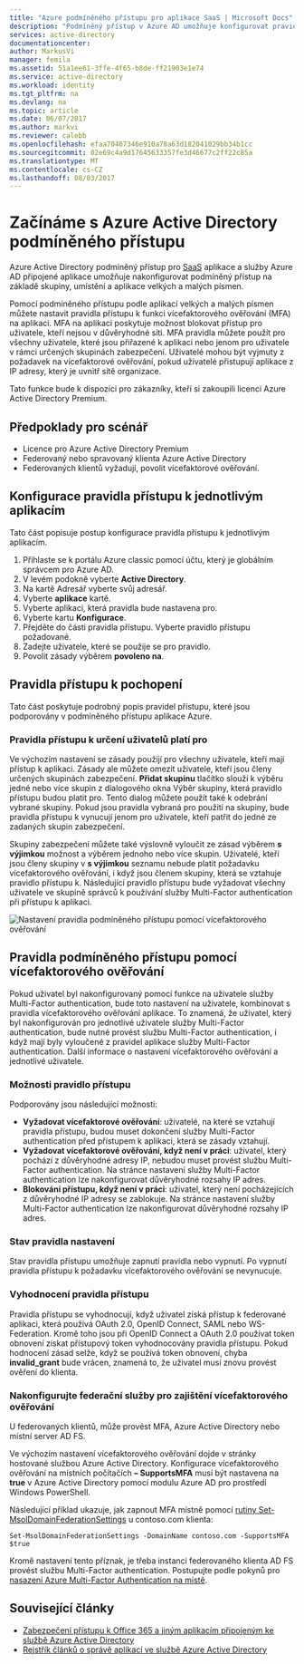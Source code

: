 ```yaml
---
title: "Azure podmíněného přístupu pro aplikace SaaS | Microsoft Docs"
description: "Podmíněný přístup v Azure AD umožňuje konfigurovat pravidla přístupu k jednotlivým aplikacím služby Multi-Factor authentication a možnost blokovat přístup pro uživatele není v důvěryhodné síti. "
services: active-directory
documentationcenter: 
author: MarkusVi
manager: femila
ms.assetid: 51a1ee61-3ffe-4f65-b8de-ff21903e1e74
ms.service: active-directory
ms.workload: identity
ms.tgt_pltfrm: na
ms.devlang: na
ms.topic: article
ms.date: 06/07/2017
ms.author: markvi
ms.reviewer: calebb
ms.openlocfilehash: efaa70467346e910a78a63d182041029bb34b1cc
ms.sourcegitcommit: 02e69c4a9d17645633357fe3d46677c2ff22c85a
ms.translationtype: MT
ms.contentlocale: cs-CZ
ms.lasthandoff: 08/03/2017
---
```

# <a name="getting-started-with-azure-active-directory-conditional-access"></a>Začínáme s Azure Active Directory podmíněného přístupu
Azure Active Directory podmíněný přístup pro [SaaS](https://azure.microsoft.com/overview/what-is-saas/) aplikace a služby Azure AD připojené aplikace umožňuje nakonfigurovat podmíněný přístup na základě skupiny, umístění a aplikace velkých a malých písmen. 

Pomocí podmíněného přístupu podle aplikací velkých a malých písmen můžete nastavit pravidla přístupu k funkci vícefaktorového ověřování (MFA) na aplikaci. MFA na aplikaci poskytuje možnost blokovat přístup pro uživatele, kteří nejsou v důvěryhodné síti. MFA pravidla můžete použít pro všechny uživatele, které jsou přiřazené k aplikaci nebo jenom pro uživatele v rámci určených skupinách zabezpečení.  Uživatelé mohou být vyjmuty z požadavek na vícefaktorové ověřování, pokud uživatelé přistupují aplikace z IP adresy, který je uvnitř sítě organizace.

Tato funkce bude k dispozici pro zákazníky, kteří si zakoupili licenci Azure Active Directory Premium.

## <a name="scenario-prerequisites"></a>Předpoklady pro scénář
* Licence pro Azure Active Directory Premium
* Federovaný nebo spravovaný klienta Azure Active Directory
* Federovaných klientů vyžadují, povolit vícefaktorové ověřování.

## <a name="configure-per-application-access-rules"></a>Konfigurace pravidla přístupu k jednotlivým aplikacím
Tato část popisuje postup konfigurace pravidla přístupu k jednotlivým aplikacím.

1. Přihlaste se k portálu Azure classic pomocí účtu, který je globálním správcem pro Azure AD.
2. V levém podokně vyberte **Active Directory**.
3. Na kartě Adresář vyberte svůj adresář.
4. Vyberte **aplikace** kartě.
5. Vyberte aplikaci, která pravidla bude nastavena pro.
6. Vyberte kartu **Konfigurace**.
7. Přejděte do části pravidla přístupu. Vyberte pravidlo přístupu požadované.
8. Zadejte uživatele, které se použije se pro pravidlo.
9. Povolit zásady výběrem **povoleno na**.

## <a name="understanding-access-rules"></a>Pravidla přístupu k pochopení
Tato část poskytuje podrobný popis pravidel přístupu, které jsou podporovány v podmíněného přístupu aplikace Azure.

### <a name="specifying-the-users-the-access-rules-apply-to"></a>Pravidla přístupu k určení uživatelů platí pro
Ve výchozím nastavení se zásady použijí pro všechny uživatele, kteří mají přístup k aplikaci. Zásady ale můžete omezit uživatele, kteří jsou členy určených skupinách zabezpečení. **Přidat skupinu** tlačítko slouží k výběru jedné nebo více skupin z dialogového okna Výběr skupiny, která pravidlo přístupu budou platit pro. Tento dialog můžete použít také k odebrání vybrané skupiny. Pokud jsou pravidla vybraná pro použití na skupiny, bude pravidla přístupu k vynucují jenom pro uživatele, kteří patřit do jedné ze zadaných skupin zabezpečení.

Skupiny zabezpečení můžete také výslovně vyloučit ze zásad výběrem **s výjimkou** možnost a výběrem jednoho nebo více skupin. Uživatelé, kteří jsou členy skupiny v **s výjimkou** seznamu nebude platit požadavku vícefaktorového ověřování, i když jsou členem skupiny, která se vztahuje pravidlo přístupu k.
Následující pravidlo přístupu bude vyžadovat všechny uživatele ve skupině správců k používání služby Multi-Factor authentication při přístupu k aplikaci.

![Nastavení pravidla podmíněného přístupu pomocí vícefaktorového ověřování](./media/active-directory-conditional-access-azuread-connected-apps/conditionalaccess-saas-apps.png)

## <a name="conditional-access-rules-with-mfa"></a>Pravidla podmíněného přístupu pomocí vícefaktorového ověřování
Pokud uživatel byl nakonfigurovaný pomocí funkce na uživatele služby Multi-Factor authentication, bude toto nastavení na uživatele, kombinovat s pravidla vícefaktorového ověřování aplikace. To znamená, že uživatel, který byl nakonfigurován pro jednotlivé uživatele služby Multi-Factor authentication, bude nutné provést službu Multi-Factor authentication, i když mají byly vyloučené z pravidel aplikace služby Multi-Factor authentication. Další informace o nastavení vícefaktorového ověřování a jednotlivé uživatele.

### <a name="access-rule-options"></a>Možnosti pravidlo přístupu
Podporovány jsou následující možnosti:

* **Vyžadovat vícefaktorové ověřování**: uživatelé, na které se vztahují pravidla přístupu, budou muset dokončení služby Multi-Factor authentication před přístupem k aplikaci, která se zásady vztahují.
* **Vyžadovat vícefaktorové ověřování, když není v práci**: uživatel, který pochází z důvěryhodné adresy IP, nebudou muset provést službu Multi-Factor authentication. Na stránce nastavení služby Multi-Factor authentication lze nakonfigurovat důvěryhodné rozsahy IP adres.
* **Blokování přístupu, když není v práci**: uživatel, který není pocházejících z důvěryhodné IP adresy se zablokuje. Na stránce nastavení služby Multi-Factor authentication lze nakonfigurovat důvěryhodné rozsahy IP adres.

### <a name="setting-rule-status"></a>Stav pravidla nastavení
Stav pravidla přístupu umožňuje zapnutí pravidla nebo vypnutí. Po vypnutí pravidla přístupu k požadavku vícefaktorového ověřování se nevynucuje.

### <a name="access-rule-evaluation"></a>Vyhodnocení pravidla přístupu
Pravidla přístupu se vyhodnocují, když uživatel získá přístup k federované aplikaci, která používá OAuth 2.0, OpenID Connect, SAML nebo WS-Federation. Kromě toho jsou při OpenID Connect a OAuth 2.0 používat token obnovení získat přístupový token vyhodnocovány pravidla přístupu. Pokud hodnocení zásad selže, když se používá token obnovení, chyba **invalid_grant** bude vrácen, znamená to, že uživatel musí znovu provést ověření do klienta.

### <a name="configure-federation-services-to-provide-multi-factor-authentication"></a>Nakonfigurujte federační služby pro zajištění vícefaktorového ověřování
U federovaných klientů, může provést MFA, Azure Active Directory nebo místní server AD FS.

Ve výchozím nastavení vícefaktorového ověřování dojde v stránky hostované službou Azure Active Directory. Konfigurace vícefaktorového ověřování na místních počítačích **– SupportsMFA** musí být nastavena na **true** v Azure Active Directory pomocí modulu Azure AD pro prostředí Windows PowerShell.

Následující příklad ukazuje, jak zapnout MFA místně pomocí [rutiny Set-MsolDomainFederationSettings](https://msdn.microsoft.com/library/azure/dn194088.aspx) u contoso.com klienta:

    Set-MsolDomainFederationSettings -DomainName contoso.com -SupportsMFA $true

Kromě nastavení tento příznak, je třeba instanci federovaného klienta AD FS provést službu Multi-Factor authentication. Postupujte podle pokynů pro [nasazení Azure Multi-Factor Authentication na místě](../multi-factor-authentication/multi-factor-authentication-get-started-server.md).

## <a name="related-articles"></a>Související články
* [Zabezpečení přístupu k Office 365 a jiným aplikacím připojeným ke službě Azure Active Directory](active-directory-conditional-access.md)
* [Rejstřík článků o správě aplikací ve službě Azure Active Directory](active-directory-apps-index.md)


